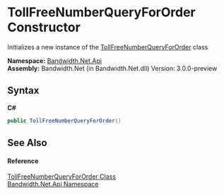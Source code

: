 ﻿# TollFreeNumberQueryForOrder Constructor 
 

Initializes a new instance of the <a href ="T_Bandwidth_Net_Api_TollFreeNumberQueryForOrder.md">TollFreeNumberQueryForOrder</a> class

**Namespace:**&nbsp;<a href ="N_Bandwidth_Net_Api.md">Bandwidth.Net.Api</a><br />**Assembly:**&nbsp;Bandwidth.Net (in Bandwidth.Net.dll) Version: 3.0.0-preview

## Syntax

**C#**<br />
``` C#
public TollFreeNumberQueryForOrder()
```


## See Also


#### Reference
<a href ="T_Bandwidth_Net_Api_TollFreeNumberQueryForOrder.md">TollFreeNumberQueryForOrder Class</a><br /><a href ="N_Bandwidth_Net_Api.md">Bandwidth.Net.Api Namespace</a><br />